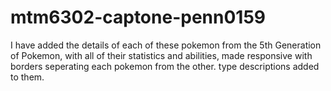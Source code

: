 # mtm6302-captone-penn0159

I have added the details of each of these pokemon from the 5th Generation of Pokemon, with all of their statistics and abilities, made responsive with borders seperating each pokemon from the other. type descriptions added to them.